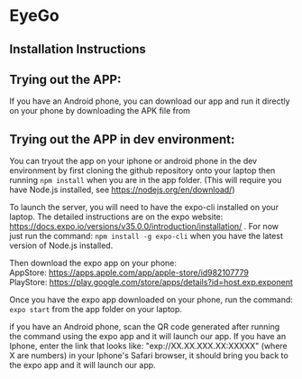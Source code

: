 # EyeGo 

## Installation Instructions

## Trying out the APP:
If you have an Android phone, you can download our app and run it directly on your phone by downloading the APK file from <br/>


## Trying out the APP in dev environment: 
You can tryout the app on your iphone or android phone in the dev environment by first cloning the github repository onto your laptop then running
```npm install```
when you are in the app folder. (This will require you have Node.js installed, see https://nodejs.org/en/download/)<br/>

To launch the server, you will need to have the expo-cli installed on your laptop. The detailed instructions are on the expo website: https://docs.expo.io/versions/v35.0.0/introduction/installation/ . For now just run the command:
```npm install -g expo-cli```
when you have the latest version of Node.js installed. <br/>

Then download the expo app on your phone:<br/>
AppStore: https://apps.apple.com/app/apple-store/id982107779 <br/>
PlayStore: https://play.google.com/store/apps/details?id=host.exp.exponent <br/>

Once you have the expo app downloaded on your phone, run the command:
```expo start```
from the app folder on your laptop.<br/>

if you have an Android phone, scan the QR code generated after running the command using the expo app and it will launch our app.
If you have an Iphone, enter the link that looks like: "exp://XX.XX.XXX.XX:XXXXX" (where X are numbers) in your Iphone's Safari browser, it should bring you back to the expo app and it will launch our app.<br/>
